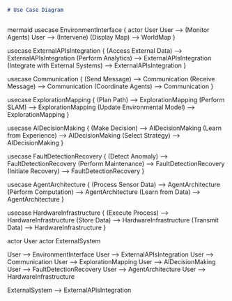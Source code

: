 ``` markdown
# Use Case Diagram
 
``` 
mermaid
usecase EnvironmentInterface {
  actor User
  User --> (Monitor Agents)
  User --> (Intervene)
  (Display Map) --> WorldMap
}

usecase ExternalAPIsIntegration {
  (Access External Data) --> ExternalAPIsIntegration
  (Perform Analytics) --> ExternalAPIsIntegration
  (Integrate with External Systems) --> ExternalAPIsIntegration
}

usecase Communication {
  (Send Message) --> Communication
  (Receive Message) --> Communication
  (Coordinate Agents) --> Communication
}

usecase ExplorationMapping {
  (Plan Path) --> ExplorationMapping
  (Perform SLAM) --> ExplorationMapping
  (Update Environmental Model) --> ExplorationMapping
}

usecase AIDecisionMaking {
  (Make Decision) --> AIDecisionMaking
  (Learn from Experience) --> AIDecisionMaking
  (Select Strategy) --> AIDecisionMaking
}

usecase FaultDetectionRecovery {
  (Detect Anomaly) --> FaultDetectionRecovery
  (Perform Maintenance) --> FaultDetectionRecovery
  (Initiate Recovery) --> FaultDetectionRecovery
}

usecase AgentArchitecture {
  (Process Sensor Data) --> AgentArchitecture
  (Perform Computation) --> AgentArchitecture
  (Learn from Data) --> AgentArchitecture
}

usecase HardwareInfrastructure {
  (Execute Process) --> HardwareInfrastructure
  (Store Data) --> HardwareInfrastructure
  (Transmit Data) --> HardwareInfrastructure
}

actor User
actor ExternalSystem

User --> EnvironmentInterface
User --> ExternalAPIsIntegration
User --> Communication
User --> ExplorationMapping
User --> AIDecisionMaking
User --> FaultDetectionRecovery
User --> AgentArchitecture
User --> HardwareInfrastructure

ExternalSystem --> ExternalAPIsIntegration
